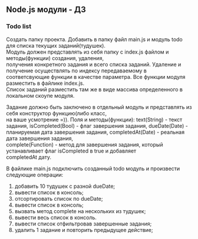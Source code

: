 ## Node.js модули - ДЗ

### Todo list
Cоздать папку проекта. Добавить в папку файл main.js и модуль todo для списка текущих заданий(тудушек).  
Модуль должен представлять из себя папку с index.js файлом и методы(функции) создания, удаления,  
получения конкретного задания и всего списка заданий. Удаление и получение осуществлять по индексу передаваемому в  
соответсвующие функции в качестве параметра. Все функции модуля разместить в файлике index.js.  
Список заданий разместить там же в виде массива определенного в локальном скоупе модуля.  

Задание должно быть заключено в отдельный модуль и представлять из себя конструктор функцию(либо класс,  
на ваше усмотрение =)). Поля и методы(функции): text(String) - текст задания, isCompleted(Bool) - флаг завершения задания,
dueDate(Date) - планируемая дата завершения задания, completedAt(Date) - реальная дата завершения задания,  
complete(Function) - метод для завершения задания, который устанавливает флаг isCompleted в true и добавляет  
completedAt дату.  

В файлике main.js подключить созданный todo модуль и произвести следующие операции:
 1. добавить 10 тудушек с разной dueDate;
 3. вывести список в консоль;
 3. отсортировать список по dueDate;
 3. вывести список в консоль;
 4. вызвать метод complete на нескольких из тудушек;
 5. вывести весь список в консоль.
 6. вывести список отфильтровав завершенные задания;
 7. удалить 1 задание и повторить предыдущее действие;
 
 
 
  
